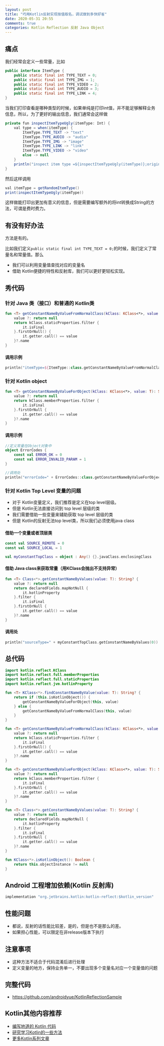 ```yaml
---
layout: post
title: "巧用Kotlin反射实现按值取名，调试做到多快好省"
date: 2020-05-31 20:55
comments: true
categories: Kotlin Reflection 反射 Java Object 
---
```


## 痛点
我们经常会定义一些常量，比如

```java
public interface ItemType {
    public static final int TYPE_TEXT = 0;
    public static final int TYPE_IMG = 1;
    public static final int TYPE_VIDEO = 2;
    public static final int TYPE_AUDIO = 3;
    public static final int TYPE_LINK = 4;
}

```
<!--more-->

当我们打印查看是哪种类型的时候，如果单纯是打印int值，并不能足够解释业务信息，所以，为了更好的输出信息，我们通常会这样做
```java
private fun inspectItemTypeUgly(itemType: Int) {
    val type = when(itemType) {
        ItemType.TYPE_TEXT -> "text"
        ItemType.TYPE_AUDIO -> "audio"
        ItemType.TYPE_IMG -> "image"
        ItemType.TYPE_LINK -> "link"
        ItemType.TYPE_VIDEO -> "video"
        else -> null
    }
    println("inspect item type =${inspectItemTypeUgly(itemType)};originalValue=$itemType")
}
```

然后这样调用
```java
val itemType = getRandomItemType()
print(inspectItemTypeUgly(itemType))
```

这样做能打印出更加有意义的信息，但是需要编写额外的将int转换成String的方法，可谓是费时费力。


## 有没有好办法

方法是有的。

比如我们定义`public static final int TYPE_TEXT = 0;`的时候，我们定义了常量名和常量值。那么

  * 我们可以利用变量值查找对应的变量名
  * 借助 Kotlin便捷的特性和反射库，我们可以更好更轻松实现。


## 秀代码

### 针对 Java 类（接口）和普通的 Kotlin类
```kotlin
fun <T> getConstantNameByValueFromNormalClass(kClass: KClass<*>, value: T): String? {
    value ?: return null
    return kClass.staticProperties.filter {
        it.isFinal
    }.firstOrNull() {
        it.getter.call() == value
    }?.name
}
```

#### 调用示例
```kotlin
println("itemType=${ItemType::class.getConstantNameByValueFromNormalClass(itemType)}")
```

### 针对 Kotlin object
```kotlin
fun <T> getConstantNameByValueForObject(kClass: KClass<*>, value: T): String? {
    value ?: return null
    return kClass.memberProperties.filter {
        it.isFinal
    }.firstOrNull {
        it.getter.call() == value
    }?.name
}
```

#### 调用示例
```kotlin
//定义常量在Object对象中
object ErrorCodes {
    const val ERROR_OK = 0
    const val ERROR_INVALID_PARAM = 1
}

//调用处
println("errorCode=" + ErrorCodes::class.getConstantNameByValueForObject(0))

```

###  针对 Kotlin Top Level 变量的问题

  * 对于 Kotlin变量定义，我们推荐是定义在top level层级。
  * 但是 Kotlin无法直接访问到 top level 层级的类
  * 我们需要借助一些变量来辅助获取 top level 层级的类
  * 但是 Kotlin的反射无法top level类，所以我们必须使用java class

#### 借助一个变量或者顶层类
```kotlin
const val SOURCE_REMOTE = 0
const val SOURCE_LOCAL = 1

val myConstantTopClass = object : Any() {}.javaClass.enclosingClass

```

#### 借助 Java class来获取常量（用KClass会抛出不支持异常）
```kotlin
fun <T> Class<*>.getConstantNameByValues(value: T): String? {
    value ?: return null
    return declaredFields.mapNotNull {
        it.kotlinProperty
    }.filter {
        it.isFinal
    }.firstOrNull {
        it.getter.call() == value
    }?.name
}
```

#### 调用处
```kotlin
println("sourceType=" + myConstantTopClass.getConstantNameByValues(0))

```

## 总代码
```kotlin
import kotlin.reflect.KClass
import kotlin.reflect.full.memberProperties
import kotlin.reflect.full.staticProperties
import kotlin.reflect.jvm.kotlinProperty

fun <T> KClass<*>.findConstantNameByValue(value: T): String? {
    return if (this.isKotlinObject()) {
        getConstantNameByValueForObject(this, value)
    } else {
        getConstantNameByValueFromNormalClass(this, value)
    }
}

fun <T> getConstantNameByValueFromNormalClass(kClass: KClass<*>, value: T): String? {
    value ?: return null
    return kClass.staticProperties.filter {
        it.isFinal
    }.firstOrNull() {
        it.getter.call() == value
    }?.name
}

fun <T> getConstantNameByValueForObject(kClass: KClass<*>, value: T): String? {
    value ?: return null
    return kClass.memberProperties.filter {
        it.isFinal
    }.firstOrNull {
        it.getter.call() == value
    }?.name
}

fun <T> Class<*>.getConstantNameByValues(value: T): String? {
    value ?: return null
    return declaredFields.mapNotNull {
        it.kotlinProperty
    }.filter {
        it.isFinal
    }.firstOrNull {
        it.getter.call() == value
    }?.name
}

fun KClass<*>.isKotlinObject(): Boolean {
    return this.objectInstance != null
}
```

## Android 工程增加依赖(Kotlin 反射库)
```java
implementation "org.jetbrains.kotlin:kotlin-reflect:$kotlin_version"
```
## 性能问题
  * 都说，反射的话性能比较差，是的，但是也不是那么的差。
  * 如果担心性能，可以限定在非release版本下执行

## 注意事项
  * 这种方法不适合于代码混淆后进行处理
  * 定义变量的地方，保持业务单一，不要出现多个变量名对应一个变量值的问题

## 完整代码
  * https://github.com/androidyue/KotlinReflectionSample

## Kotlin其他内容推荐
  * [编写地道的 Kotlin 代码](https://droidyue.com/blog/2019/05/19/do-and-dont-in-kotlin/)
  * [研究学习Kotlin的一些方法](https://droidyue.com/blog/2017/05/08/how-to-study-kotlin/)
  * [更多Kotlin系列文章](https://droidyue.com/blog/categories/kotlin/)

